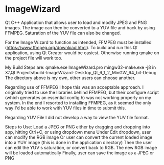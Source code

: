 # ImageWizard
Qt C++ Application that allows user to load and modify JPEG and PNG images. The image can then be converted to a YUV file and back by using FFMPEG. Saturation of the YUV file can also be changed.

For the Image Wizard to function as intended, FFMPEG must be installed (https://www.ffmpeg.org/download.html).
To build and run this Qt application, using Qt Creator would be easiest. Otherwise running qmake on the project file will work too.

My Build Steps are:
qmake.exe ImageWizard.pro
mingw32-make.exe -j8 in X:\Qt Projects\build-ImageWizard-Desktop_Qt_6_1_2_MinGW_64_bit-Debug
The directory above is my own, other users can choose another.

Regarding use of FFMPEG
I hope this was an acceptable approach. I originally tried to use the libraries behind FFMPEG, but their configure script (which generates an essential config.h) was not working properly on my system. In the end I resorted to installing FFMPEG, as it seemed the only way I'd be able to work with YUV files in time to submit this.

Regarding YUV File
I did not develop a way to view the YUV file format.

Steps to Use:
Load a JPEG or PNG either by dragging and dropping into app, hitting Ctrl+O, or using dropdown menu
Under Edit dropdown, user can modify the RGB image
Or user can convert the current loaded image into a YUV image (this is done in the application directory)
Then the user can edit the YUV's saturation, or convert back to RGB. The new RGB image will be loaded automatically
Finally, user can save the image as a JPEG or PNG
